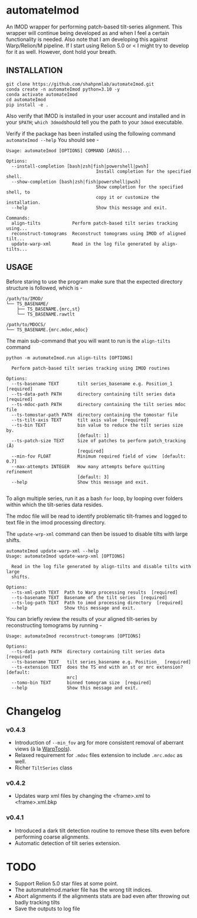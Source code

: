 # automateImod

An IMOD wrapper for performing patch-based tilt-series alignment.
This wrapper will continue being developed as and when I feel a certain functionality is needed.
Also note that I am developing this against Warp/Relion/M pipeline. If I start using Relion 5.0 or < I might try to
develop for it as well. However, dont hold your breath.

## INSTALLATION

```
git clone https://github.com/shahpnmlab/automateImod.git
conda create -n automateImod python=3.10 -y
conda activate automateImod
cd automateImod
pip install -e .
```

Also verify that IMOD is installed in your user account and installed and in your ```$PATH```; ```which 3dmod```should
tell you the path to your ```3dmod``` executable.

Verify if the package has been installed using the following command
```automateImod --help```
You should see -

```commandline
Usage: automateImod [OPTIONS] COMMAND [ARGS]...

Options:
  --install-completion [bash|zsh|fish|powershell|pwsh]
                                  Install completion for the specified shell.
  --show-completion [bash|zsh|fish|powershell|pwsh]
                                  Show completion for the specified shell, to
                                  copy it or customize the installation.
  --help                          Show this message and exit.

Commands:
  align-tilts            Perform patch-based tilt series tracking using...
  reconstruct-tomograms  Reconstruct tomograms using IMOD of aligned tilt...
  update-warp-xml        Read in the log file generated by align-tilts...

```

## USAGE

Before staring to use the program make sure that the expected directory structure is followed, which is -

```commandline
/path/to/IMOD/
└── TS_BASENAME/
    ├── TS_BASENAME.{mrc,st}
    └── TS_BASENAME.rawtlt

/path/to/MDOCS/
└── TS_BASENAME.{mrc.mdoc,mdoc}
```

The main sub-command that you will want to run is the ```align-tilts``` command

```commandline
python -m automateImod.run align-tilts [OPTIONS]

  Perform patch-based tilt series tracking using IMOD routines

Options:
  --ts-basename TEXT       tilt series_basename e.g. Position_1  [required]
  --ts-data-path PATH      directory containing tilt series data  [required]
  --ts-mdoc-path PATH      directory containing the tilt series mdoc file
  --ts-tomostar-path PATH  directory containing the tomostar file
  --ts-tilt-axis TEXT      tilt axis value  [required]
  --ts-bin TEXT            bin value to reduce the tilt series size by.
                           [default: 1]
  --ts-patch-size TEXT     Size of patches to perform patch_tracking (Å)
                           [required]
  --min-fov FLOAT          Minimum required field of view  [default: 0.7]
  --max-attempts INTEGER   How many attempts before quitting refinement
                           [default: 3]
  --help                   Show this message and exit.


```

To align multiple series, run it as a bash ```for``` loop, by looping over folders within which the tilt-series data
resides.

The mdoc file will be read to identify problematic tilt-frames and logged to text file in the imod processing directory. 

The ```update-wrp-xml``` command can then be issued to disable tilts with large shifts.
```commandline
automateImod update-warp-xml --help
Usage: automateImod update-warp-xml [OPTIONS]

  Read in the log file generated by align-tilts and disable tilts with large
  shifts.

Options:
  --ts-xml-path TEXT  Path to Warp processing results  [required]
  --ts-basename TEXT  Basename of the tilt series  [required]
  --ts-log-path TEXT  Path to imod processing directory  [required]
  --help              Show this message and exit.

```
You can briefly review the results of your aligned tilt-series by reconstructing tomograms by running -

```commandline
Usage: automateImod reconstruct-tomograms [OPTIONS]

Options:
  --ts-data-path PATH  directory containing tilt series data  [required]
  --ts-basename TEXT   tilt series_basename e.g. Position_  [required]
  --ts-extension TEXT  does the TS end with an st or mrc extension?  [default:
                       mrc]
  --tomo-bin TEXT      binned tomogram size  [required]
  --help               Show this message and exit.

```

# Changelog 
### v0.4.3
- Introduction of `--min_fov` arg for more consistent removal of aberrant views (à la
[WarpTools](https://github.com/warpem/warp/tree/main)).
- Relaxed requirement for `.mdoc` files extension to include `.mrc.mdoc` as well.
- Richer `TiltSeries` class

### v0.4.2
- Updates warp xml files by changing the \<frame\>.xml to \<frame\>.xml.bkp
### v0.4.1
- Introduced a dark tilt detection routine to remove these tilts even before performing coarse alignments.
- Automatic detection of tilt series extension.


# TODO
- Support Relion 5.0 star files at some point.
- The automateImod.marker file has the wrong tilt indices.
- Abort alignments if the alignments stats are bad even after throwing out badly tracking tilts
- Save the outputs to log file